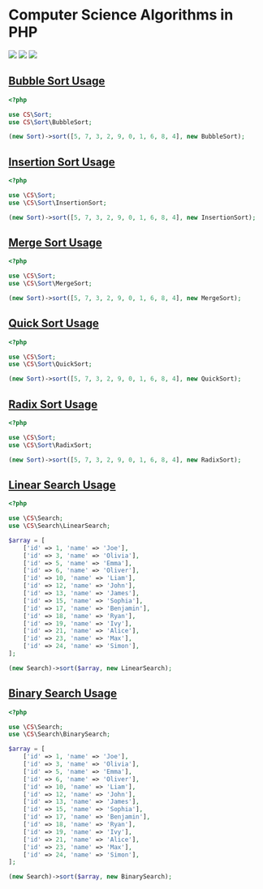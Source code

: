 # Computer Science Algorithms in PHP

![](https://img.shields.io/github/stars/anilozmen/computer-science-algorithms-in-php.svg)
![](https://img.shields.io/github/forks/anilozmen/computer-science-algorithms-in-php.svg)
![](https://img.shields.io/github/issues/anilozmen/computer-science-algorithms-in-php.svg)


## [Bubble Sort Usage](src/Sort/BubbleSort.php)

```php 
<?php

use CS\Sort;
use CS\Sort\BubbleSort;

(new Sort)->sort([5, 7, 3, 2, 9, 0, 1, 6, 8, 4], new BubbleSort);
```

## [Insertion Sort Usage](src/Sort/InsertionSort.php)

```php 
<?php

use \CS\Sort;
use \CS\Sort\InsertionSort;

(new Sort)->sort([5, 7, 3, 2, 9, 0, 1, 6, 8, 4], new InsertionSort);
```

## [Merge Sort Usage](src/Sort/MergeSort.php)

```php 
<?php

use \CS\Sort;
use \CS\Sort\MergeSort;

(new Sort)->sort([5, 7, 3, 2, 9, 0, 1, 6, 8, 4], new MergeSort);
```

## [Quick Sort Usage](src/Sort/QuickSort.php)

```php 
<?php

use \CS\Sort;
use \CS\Sort\QuickSort;

(new Sort)->sort([5, 7, 3, 2, 9, 0, 1, 6, 8, 4], new QuickSort);
```

## [Radix Sort Usage](src/Sort/RadixSort.php)

```php 
<?php

use \CS\Sort;
use \CS\Sort\RadixSort;

(new Sort)->sort([5, 7, 3, 2, 9, 0, 1, 6, 8, 4], new RadixSort);
```

## [Linear Search Usage](src/Search/LinearSearch.php)

```php 
<?php

use \CS\Search;
use \CS\Search\LinearSearch;

$array = [
    ['id' => 1, 'name' => 'Joe'],
    ['id' => 3, 'name' => 'Olivia'],
    ['id' => 5, 'name' => 'Emma'],
    ['id' => 6, 'name' => 'Oliver'],
    ['id' => 10, 'name' => 'Liam'],
    ['id' => 12, 'name' => 'John'],
    ['id' => 13, 'name' => 'James'],
    ['id' => 15, 'name' => 'Sophia'],
    ['id' => 17, 'name' => 'Benjamin'],
    ['id' => 18, 'name' => 'Ryan'],
    ['id' => 19, 'name' => 'Ivy'],
    ['id' => 21, 'name' => 'Alice'],
    ['id' => 23, 'name' => 'Max'],
    ['id' => 24, 'name' => 'Simon'],
];

(new Search)->sort($array, new LinearSearch);
```

## [Binary Search Usage](src/Search/BinarySearch.php)

```php 
<?php

use \CS\Search;
use \CS\Search\BinarySearch;

$array = [
    ['id' => 1, 'name' => 'Joe'],
    ['id' => 3, 'name' => 'Olivia'],
    ['id' => 5, 'name' => 'Emma'],
    ['id' => 6, 'name' => 'Oliver'],
    ['id' => 10, 'name' => 'Liam'],
    ['id' => 12, 'name' => 'John'],
    ['id' => 13, 'name' => 'James'],
    ['id' => 15, 'name' => 'Sophia'],
    ['id' => 17, 'name' => 'Benjamin'],
    ['id' => 18, 'name' => 'Ryan'],
    ['id' => 19, 'name' => 'Ivy'],
    ['id' => 21, 'name' => 'Alice'],
    ['id' => 23, 'name' => 'Max'],
    ['id' => 24, 'name' => 'Simon'],
];

(new Search)->sort($array, new BinarySearch);
```
